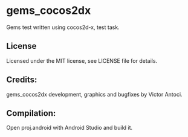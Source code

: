 # gems_cocos2dx
Gems test written using cocos2d-x, test task.

## License
Licensed under the MIT license, see LICENSE file for details.

## Credits:
gems_cocos2dx development, graphics and bugfixes by Victor Antoci.

## Compilation:
Open proj.android with Android Studio and build it.
